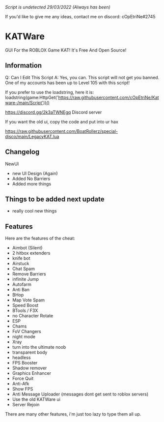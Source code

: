 *Script is undetected 29/03/2022 (Always has been)*

If you'd like to give me any ideas, contact me on discord: cOpEtriNe#2745

# KATWare
GUI For the ROBLOX Game KAT! It's Free And Open Source!

## Information
Q: Can I Edit This Script A: Yes, you can.
This script will not get you banned.
One of my accounts has been up to Level 105 with this script!

If you prefer to use the loadstring, here it is: loadstring(game:HttpGet('https://raw.githubusercontent.com/cOpEtriNe/Katware-/main/Script'))()

https://discord.gg/2k3aTWNEgq  Discord server

If you want the old ui, copy the code and put into ur hax

https://raw.githubusercontent.com/BoatRollerz/special-disco/main/LegacyKAT.lua

## Changelog
NewUI
- new UI Design (Again)
- Added No Barriers
- Added more things

## Things to be added next update

- really cool new things

## Features
Here are the features of the cheat:
 
 * Aimbot (Silent)
 * 2 hitbox extenders
 * knife bot
 * Airstuck
 * Chat Spam
 * Remove Barriers
 * infinite Jump
 * Autofarm
 * Anti Ban
 * BHop
 * Map Vote Spam
 * Speed Boost
 * BTools / F3X
 * no Character Rotate
 * ESP
 * Chams
 * FoV Changers
 * night mode
 * Xray
 * turn into the ultimate noob
 * transparent body
 * headless
 * FPS Booster
 * Shadow remover
 * Graphics Enhancer
 * Force Quit
 * Anti-Afk
 * Show FPS
 * Anti Message Uploader (messages dont get sent to roblox servers)
 * Use the old KATWare ui
 * Server Rejoin

There are many other features, i'm just too lazy to type them all up.
